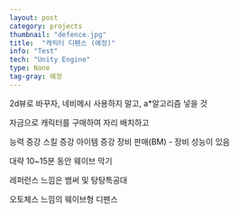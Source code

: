 ```yaml
---
layout: post
category: projects
thumbnail: "defence.jpg"
title:  "캐릭터 디펜스 (예정)"
info: "Test"
tech: "Unity Engine"
type: None
tag-gray: 예정
---
```


2d뷰로 바꾸자, 네비메시 사용하지 말고, a*알고리즘 넣을 것

자금으로 캐릭터를 구매하여 자리 배치하고

능력 증강
스킬 증강
아이템 증강
장비 판매(BM) - 장비 성능이 있음

대략 10~15분 동안 웨이브 막기

레퍼런스 느낌은 뱀써 및 탕탕특공대

오토체스 느낌의 웨이브형 디펜스
